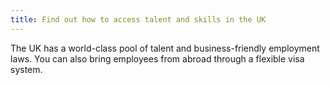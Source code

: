 ```yaml
---
title: Find out how to access talent and skills in the UK 
---
```


The UK has a world-class pool of talent and business-friendly employment laws. You can also bring employees from abroad through a flexible visa system. 
